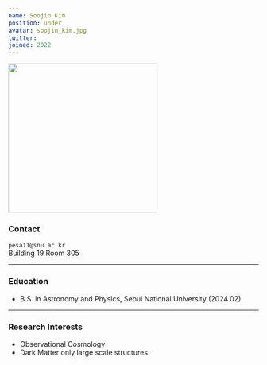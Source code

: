 ```yaml
---
name: Soojin Kim
position: under
avatar: soojin_kim.jpg
twitter:
joined: 2022
---
```


<img width="300" src="{{site.baseurl}}/images/people/{{page.avatar}}" data-action="zoom">

### Contact

<i class="fa fa-envelope-o"></i>  `pesa11@snu.ac.kr`<br>
<i class="fa fa-building"></i> Building 19 Room 305 <br> 

<hr>

### Education

* B.S. in Astronomy and Physics, Seoul National University (2024.02)

<hr>

### Research Interests

* Observational Cosmology
* Dark Matter only large scale structures
